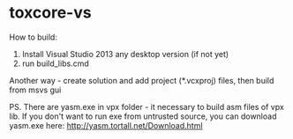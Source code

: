 # toxcore-vs 

How to build:<br />
1. Install Visual Studio 2013 any desktop version (if not yet)<br />
2. run build_libs.cmd<br />

Another way - create solution and add project (*.vcxproj) files, then build from msvs gui

PS. There are yasm.exe in vpx folder - it necessary to build asm files of vpx lib.
If you don't want to run exe from untrusted source, you can download yasm.exe here: http://yasm.tortall.net/Download.html
